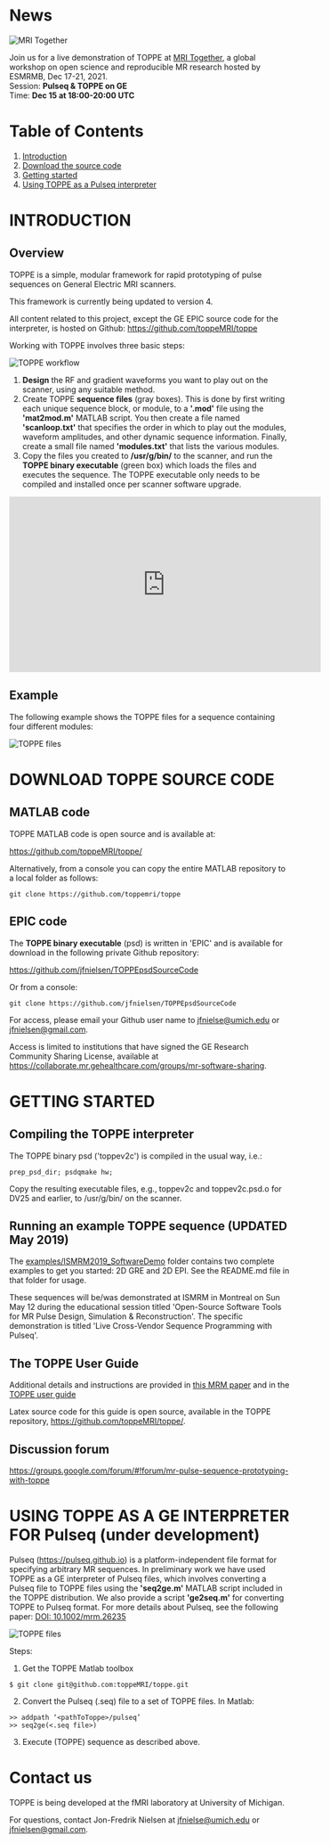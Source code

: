 # News

![MRI Together](/figs/mri_together_esmrmb_banner.png)

Join us for a live demonstration of TOPPE at 
[MRI Together](https://mritogether.github.io/),
a global workshop on open science and reproducible MR research hosted by ESMRMB, 
Dec 17-21, 2021.  
Session: **Pulseq & TOPPE on GE**  
Time: **Dec 15 at 18:00-20:00 UTC**



# Table of Contents
1. [Introduction](#introduction)
2. [Download the source code](#getsource)
3. [Getting started](#gettingstarted)
4. [Using TOPPE as a Pulseq interpreter](#pulseq)


# INTRODUCTION <a name="introduction"></a>

## Overview 

TOPPE is a simple, modular framework for rapid prototyping of pulse sequences on General Electric MRI scanners.

This framework is currently being updated to version 4.

All content related to this project, except the GE EPIC source code for the interpreter, is hosted on Github: <https://github.com/toppeMRI/toppe>

Working with TOPPE involves three basic steps:

![TOPPE workflow](/figs/workflow.png)

1. **Design** the RF and gradient waveforms you want to play out on the scanner, using any suitable method.
1. Create TOPPE **sequence files** (gray boxes). This is done by first writing each unique sequence block, or module, to a **'.mod'** file using the **'mat2mod.m'** MATLAB script. 
You then create a file named **'scanloop.txt'** that specifies the order in which to play out the modules, waveform amplitudes, and other dynamic sequence information. 
Finally, create a small file named **'modules.txt'** that lists the various modules.
1. Copy the files you created to **/usr/g/bin/** to the scanner, and run the **TOPPE binary executable** (green box) which loads the files and executes the sequence.
The TOPPE executable only needs to be compiled and installed once per scanner software upgrade.

<iframe width="560" height="315" src="https://www.youtube.com/embed/S817b0Yfe3I?rel=0" frameborder="0" allow="autoplay; encrypted-media" allowfullscreen></iframe>

## Example 

The following example shows the TOPPE files for a sequence containing four different modules:

![TOPPE files](/figs/files.png)



# DOWNLOAD TOPPE SOURCE CODE <a name="getsource"></a>

## MATLAB code

TOPPE MATLAB code is open source and is available at:

<https://github.com/toppeMRI/toppe/>

Alternatively, from a console you can copy the entire MATLAB repository to a local folder as follows:

```
git clone https://github.com/toppemri/toppe
```


## EPIC code

The **TOPPE binary executable** (psd) is written in 'EPIC' and is available for download in the following private Github repository:

<https://github.com/jfnielsen/TOPPEpsdSourceCode>

Or from a console:
```
git clone https://github.com/jfnielsen/TOPPEpsdSourceCode
```

For access, please email your Github user name to <jfnielse@umich.edu> or <jfnielsen@gmail.com>.

Access is limited to institutions that have signed the GE Research Community Sharing License, available at https://collaborate.mr.gehealthcare.com/groups/mr-software-sharing.




# GETTING STARTED <a name="gettingstarted"></a>


## Compiling the TOPPE interpreter

The TOPPE binary psd ('toppev2c') is compiled in the usual way, i.e.:
```
prep_psd_dir; psdqmake hw;
```
Copy the resulting executable files, e.g., toppev2c and toppev2c.psd.o for DV25 and earlier, to /usr/g/bin/ on the scanner.


## Running an example TOPPE sequence (UPDATED May 2019)

The [examples/ISMRM2019_SoftwareDemo](https://github.com/toppeMRI/toppe/tree/master/examples/ISMRM2019_SoftwareDemo) folder contains two complete examples to get you started: 2D GRE and 2D EPI. See the README.md file in that folder for usage.

These sequences will be/was demonstrated at ISMRM in Montreal on Sun May 12 during the educational session titled 'Open-Source Software Tools for MR Pulse Design, Simulation & Reconstruction'. The specific demonstration is titled 'Live Cross-Vendor Sequence Programming with Pulseq'.


## The TOPPE User Guide

Additional details and instructions are provided in 
[this MRM paper](http://onlinelibrary.wiley.com/doi/10.1002/mrm.26990/full)
and in the 
[TOPPE user guide](https://github.com/toppeMRI/toppe/blob/master/UserGuide/TOPPE_UserGuide.pdf)

Latex source code for this guide is open source, available in the TOPPE repository, <https://github.com/toppeMRI/toppe/>.

<dl>
<!-- This is a comment -->
</dl>


## Discussion forum

<https://groups.google.com/forum/#!forum/mr-pulse-sequence-prototyping-with-toppe>

<!--
<https://github.com/toppeMRI/toppemri.github.io/wiki>

<https://github.com/orgs/toppeMRI/teams/discussion-forum>

The discussion forum is set up as a Github 'team'. To become a member of the discussion forum team, email your Github user name to Jon-Fredrik Nielsen at <jfnielse@umich.edu> or <jfnielsen@gmail.com>.
-->


# USING TOPPE AS A GE INTERPRETER FOR Pulseq (under development) <a name="pulseq"></a>

Pulseq (<https://pulseq.github.io>) is a platform-independent file format for specifying arbitrary MR sequences.
In preliminary work we have used TOPPE as a GE interpreter of Pulseq files, which involves converting a Pulseq file to TOPPE files using the **'seq2ge.m'** MATLAB script included in the TOPPE distribution.
We also provide a script **'ge2seq.m'** for converting TOPPE to Pulseq format.
For more details about Pulseq, see the following paper: 
[DOI: 10.1002/mrm.26235](http://onlinelibrary.wiley.com/doi/10.1002/mrm.26235/abstract)

![TOPPE files](/figs/pulseq.png)

Steps:

1. Get the TOPPE Matlab toolbox
```
$ git clone git@github.com:toppeMRI/toppe.git
```
2. Convert the Pulseq (.seq) file to a set of TOPPE files.
In Matlab:
```
>> addpath ‘<pathToToppe>/pulseq’     
>> seq2ge(<.seq file>)
```
3. Execute (TOPPE) sequence as described above.



# Contact us

TOPPE is being developed at the fMRI laboratory at University of Michigan.

For questions, contact Jon-Fredrik Nielsen at <jfnielse@umich.edu> or <jfnielsen@gmail.com>.
